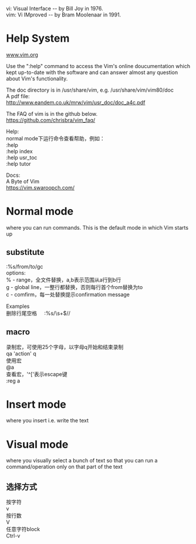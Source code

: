 
vi:  Visual Interface -- by Bill Joy in 1976.    
vim: Vi IMproved -- by Bram Moolenaar in 1991.    

Help System
===
www.vim.org   

Use the ":help" command to access the Vim's online doucumentation which kept up-to-date with the software and can answer almost any question about Vim's functionality.    

The doc directory is in /usr/share/vim, e.g. /usr/share/vim/vim80/doc   
A pdf file:   
http://www.eandem.co.uk/mrw/vim/usr_doc/doc_a4c.pdf   

The FAQ of vim is in the github below.   
https://github.com/chrisbra/vim_faq/   

Help:    
normal mode下运行命令查看帮助，例如：    
:help    
:help index    
:help usr_toc    
:help tutor    

Docs:    
A Byte of Vim    
https://vim.swaroopch.com/    


Normal mode
===
where you can run commands. This is the default mode in which Vim starts up    

substitute
---
:%s/from/to/gc    
options:    
% - range，全文件替换，a,b表示范围从a行到b行    
g - global line，一整行都替换，否则每行首个from替换为to    
c - comfirm，每一处替换提示confirmation message    

Examples    
删除行尾空格    
:%s/\s\+$//     

macro
---
录制宏，可使用25个字母，以字母q开始和结束录制     
qa 'action' q    
使用宏    
@a    
查看宏，'^\['表示escape键    
:reg a    

Insert mode
===
where you insert i.e. write the text    

Visual mode
===
where you visually select a bunch of text so that you can run a command/operation only on that part of the text    

选择方式
---
按字符    
v    
按行数    
V    
任意字符block    
Ctrl-v    

